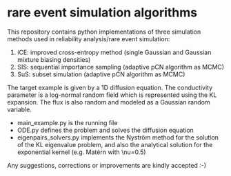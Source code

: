 # rare event simulation algorithms
This repository contains python implementations of three simulation methods used in reliability analysis/rare event simulation:
1. iCE: improved cross-entropy method (single Gaussian and Gaussian mixture biasing densities)
2. SIS: sequential importance sampling (adaptive pCN algorithm as MCMC)
3. SuS: subset simulation (adaptive pCN algorithm as MCMC)

The target example is given by a 1D diffusion equation. The conductivity parameter is a log-normal random field which is represented using the KL expansion. The flux is also random and modeled as a Gaussian random variable.

* main_example.py is the running file
* ODE.py defines the problem and solves the diffusion equation
* eigenpairs_solvers.py implements the Nyström method for the solution of the KL eigenvalue problem, and also the analytical solution for the exponential kernel (e.g. Matérn with \nu=0.5)

Any suggestions, corrections or improvements are kindly accepted :-)
